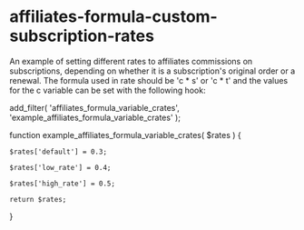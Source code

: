 # affiliates-formula-custom-subscription-rates
An example of setting different rates to affiliates commissions on subscriptions, depending on whether it is a subscription's original order or a renewal.
The formula used in rate should be 'c * s' or 'c * t' and the values for the c variable can be set with the following hook:

add_filter( 'affiliates_formula_variable_crates', 'example_affiliates_formula_variable_crates' );

function example_affiliates_formula_variable_crates( $rates ) {

	$rates['default'] = 0.3;
	
	$rates['low_rate'] = 0.4;
	
	$rates['high_rate'] = 0.5;
	
	return $rates;
	
}
